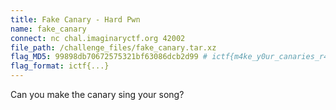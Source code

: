 ```yaml
---
title: Fake Canary - Hard Pwn
name: fake_canary
connect: nc chal.imaginaryctf.org 42002
file_path: /challenge_files/fake_canary.tar.xz
flag_MD5: 99898db70672575321bf63086dcb2d99 # ictf{m4ke_y0ur_canaries_r4ndom_f492b211}
flag_format: ictf{...}
---
```


Can you make the canary sing your song?
